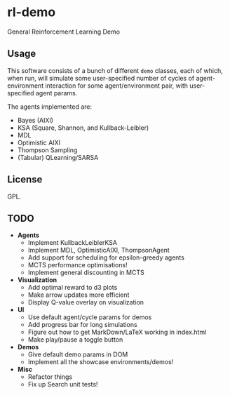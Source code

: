# rl-demo
General Reinforcement Learning Demo
## Usage
This software consists of a bunch of different `demo` classes, each of which, when run, will simulate some user-specified number of cycles of agent-environment interaction for some agent/environment pair, with user-specified agent params.

The agents implemented are:
- Bayes (AIXI)
- KSA (Square, Shannon, and Kullback-Leibler)
- MDL
- Optimistic AIXI
- Thompson Sampling
- (Tabular) QLearning/SARSA

## License
GPL.

## TODO
- **Agents**
    - Implement KullbackLeiblerKSA
    - Implement MDL, OptimisticAIXI, ThompsonAgent
    - Add support for scheduling for epsilon-greedy agents
    - MCTS performance optimisations!
    - Implement general discounting in MCTS
- **Visualization**
    - Add optimal reward to d3 plots
    - Make arrow updates more efficient
    - Display Q-value overlay on visualization
- **UI**
    - Use default agent/cycle params for demos
    - Add progress bar for long simulations
    - Figure out how to get MarkDown/LaTeX working in index.html
    - Make play/pause a toggle button
- **Demos**
    - Give default demo params in DOM
    - Implement all the showcase environments/demos!
- **Misc**
    - Refactor things
    - Fix up Search unit tests!
